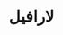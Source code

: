 ---
title: لارافيل
slug: laravel
description: الوصف
extends: _layouts.subcategory
section: body
category: php
---